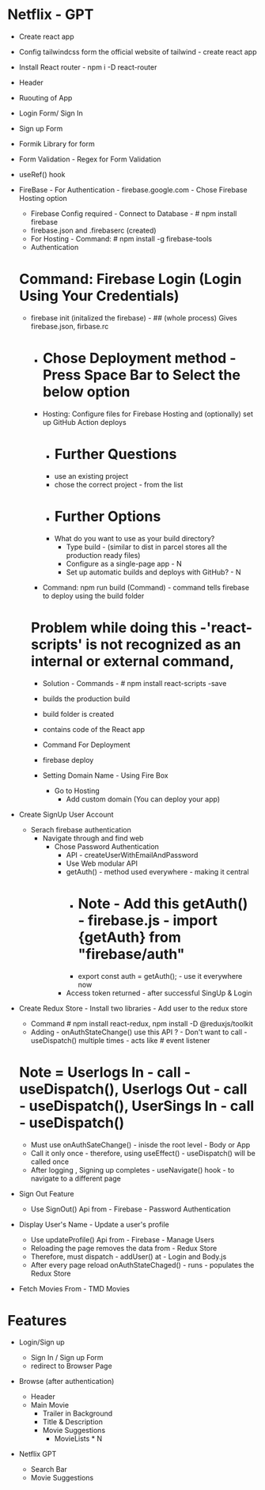 # Netflix - GPT 

- Create react app
- Config tailwindcss form the official website of tailwind - create react app 
- Install React router - npm i -D react-router
- Header
- Ruouting of App
- Login Form/ Sign In
- Sign up Form
- Formik Library for form 
- Form Validation - Regex for Form Validation
- useRef() hook
- FireBase - For Authentication - firebase.google.com - Chose Firebase Hosting option
    - Firebase Config required - Connect to Database - # npm install firebase
    - firebase.json and .firebaserc (created)
    - For Hosting - Command: # npm install -g firebase-tools
    - Authentication 
    # Command: Firebase Login (Login Using Your Credentials)
    - firebase init (initalized the firebase) - ## (whole process) Gives firebase.json, firbase.rc 
        - # Chose Deployment method - Press Space Bar to Select the below option 
        -  Hosting: Configure files for Firebase Hosting and (optionally) set up GitHub Action deploys
            - # Further Questions 
            - use an existing project 
            - chose the correct project - from the list 
            - # Further Options 
            - What do you want to use as your build directory?
                - Type build  - (similar to dist in parcel stores all the production ready files)
                - Configure as a single-page app - N
                - Set up automatic builds and deploys with GitHub? - N 

        - Command: npm run build (Command) - command tells firebase to deploy using the build folder 
        # Problem while doing this -'react-scripts' is not recognized as an internal or external command,
        - Solution - Commands - # npm install react-scripts -save 
        - builds the production build 
        - build folder is created 
        - contains code of the React app 

        - Command For Deployment 
         - firebase deploy

        - Setting Domain Name - Using Fire Box 
            - Go to Hosting 
                - Add custom domain (You can deploy your app)

- Create SignUp User Account
    - Serach firebase authentication 
        - Navigate through and find web 
            - Chose Password Authentication
                - API - createUserWithEmailAndPassword
                - Use Web modular API
                - getAuth() - method used everywhere - making it central
                    - # Note - Add this getAuth() - firebase.js - import {getAuth} from "firebase/auth"
                    - export const auth = getAuth(); - use it everywhere now
                - Access token returned - after successful SingUp & Login

- Create Redux Store - Install two libraries - Add user to the redux store
    - Command # npm install react-redux, npm install -D @reduxjs/toolkit
    - Adding - onAuthStateChange() use this API ? - Don't want to call - useDispatch() multiple times - acts like # event listener
    # Note = Userlogs In - call - useDispatch(), Userlogs Out - call - useDispatch(), UserSings In - call - useDispatch()
    - Must use onAuthSateChange() - inisde the root level - Body or App
    - Call it only once - therefore, using useEffect() - useDispatch() will be called once
    - After logging , Signing up completes - useNavigate() hook - to navigate to a different page


- Sign Out Feature
     - Use SignOut() Api from - Firebase - Password Authentication


- Display User's Name - Update a user's profile
    - Use updateProfile() Api from - Firebase - Manage Users
    - Reloading the page removes the data from - Redux Store
    - Therefore, must dispatch - addUser() at - Login and Body.js 
    - After every page reload onAuthStateChaged() - runs - populates the Redux Store

- Fetch Movies From - TMD Movies



# Features 

- Login/Sign up 
    - Sign In / Sign up Form 
    - redirect to Browser Page 

- Browse (after authentication)
    - Header 
    - Main Movie
        - Trailer in Background 
        - Title & Description 
        - Movie Suggestions 
            - MovieLists * N

- Netflix GPT 
    - Search Bar 
    - Movie Suggestions 